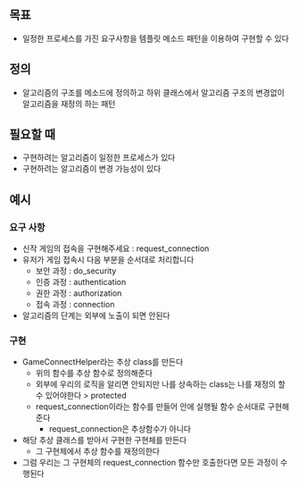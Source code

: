 ## 목표
- 일정한 프로세스를 가진 요구사항을 템플릿 메소드 패턴을 이용하여 구현할 수 있다

## 정의
- 알고리즘의 구조를 메소드에 정의하고 하위 클래스에서 알고리즘 구조의 변경없이 알고리즘을 재정의 하는 패턴

## 필요할 때
- 구현하려는 알고리즘이 일정한 프로세스가 있다
- 구현하려는 알고리즘이 변경 가능성이 있다

## 예시 
### 요구 사항
- 신작 게임의 접속을 구현해주세요 : request_connection
- 유저가 게임 접속시 다음 부분을 순서대로 처리합니다
    - 보안 과정 : do_security
    - 인증 과정 : authentication
    - 권한 과정 : authorization
    - 접속 과정 : connection
- 알고리즘의 단계는 외부에 노출이 되면 안된다

### 구현
- GameConnectHelper라는 추상 class를 만든다
    - 위의 함수를 추상 함수로 정의해준다
    - 외부에 우리의 로직을 알리면 안되지만 나를 상속하는 class는 나를 재정의 할 수 있어야한다 > protected
    - request_connection이라는 함수를 만들어 안에 실행될 함수 순서대로 구현해준다
        - request_connection은 추상함수가 아니다
- 해당 추상 클래스를 받아서 구현한 구현체를 만든다
    - 그 구현체에서 추상 함수를 재정의한다
- 그럼 우리는 그 구현체의 request_connection 함수만 호출한다면 모든 과정이 수행된다
